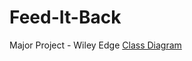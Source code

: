 # Feed-It-Back
Major Project - Wiley Edge
[Class Diagram](https://lucid.app/lucidchart/4e739a2b-b010-4dbd-98a9-3f0faca0b904/edit?page=HWEp-vi-RSFO&invitationId=inv_68845482-ebfe-48b4-94be-342a65ffc014#)
